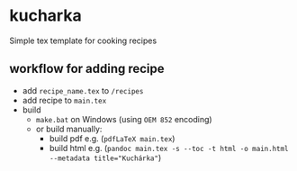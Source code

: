 # kucharka

Simple tex template for cooking recipes

## workflow for adding recipe

- add `recipe_name.tex` to `/recipes`
- add recipe to `main.tex`
- build
	- `make.bat` on Windows (using `OEM 852` encoding)
	- or build manually:
		- build pdf e.g. (`pdfLaTeX main.tex`)
		- build html e.g. (`pandoc main.tex -s --toc -t html -o main.html --metadata title="Kuchárka"`)

